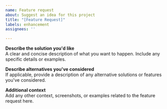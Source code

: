 ```yaml
---
name: Feature request
about: Suggest an idea for this project
title: "[Feature Request]"
labels: enhancement
assignees: ''

---
```


**Describe the solution you'd like**  
A clear and concise description of what you want to happen. Include any specific details or examples.

**Describe alternatives you've considered**  
If applicable, provide a description of any alternative solutions or features you've considered.

**Additional context**  
Add any other context, screenshots, or examples related to the feature request here.
